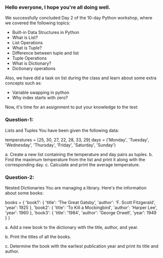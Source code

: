 ### Hello everyone, I hope you're all doing well.

We successfully concluded Day 2 of the 10-day Python workshop, where we covered the following topics:

- Built-in Data Structures in Python
- What is List?
- List Operations
- What is Tuple?
- Difference between tuple and list
- Tuple Operations
- What is Dictionary?
- Dictionary operations

Also, we have did a task on list during the class and learn about some extra concepts such as:

- Variable swapping in python
- Why index starts with zero?

Now, it's time for an assignment to put your knowledge to the test:

### Question-1:
Lists and Tuples You have been given the following data:

temperatures = [25, 30, 27, 22, 28, 33, 29] 
days = ('Monday', 'Tuesday', 'Wednesday', 'Thursday', 'Friday', 'Saturday', 'Sunday') 

a. Create a new list containing the temperature and day pairs as tuples. 
b. Find the maximum temperature from the list and print it along with the corresponding day. 
c. Calculate and print the average temperature.


### Question-2: 
Nested Dictionaries You are managing a library. Here's the information about some books:

books = { 'book1': { 'title': 'The Great Gatsby', 'author': 'F. Scott Fitzgerald', 'year': 1925 }, 'book2': { 'title': 'To Kill a Mockingbird', 'author': 'Harper Lee', 'year': 1960 }, 'book3': { 'title': '1984', 'author': 'George Orwell', 'year': 1949 } } 

a. Add a new book to the dictionary with the title, author, and year. 

b. Print the titles of all the books. 

c. Determine the book with the earliest publication year and print its title and author.
